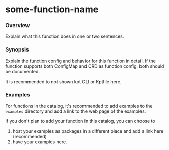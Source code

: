 # some-function-name

### Overview

<!--mdtogo:Short-->

Explain what this function does in one or two sentences.

[//]: <> (Note: The content between `<!--mdtogo:Short-->` and the following
`<!--mdtogo-->` will be used as the short description for the command.)

<!--mdtogo-->


### Synopsis

<!--mdtogo:Long-->

Explain the function config and behavior for this function in detail. If the
function supports both ConfigMap and CRD as function config, both should be
documented.

It is recommended to not shown kpt CLI or Kptfile here.

[//]: <> (Note: The content between `<!--mdtogo:Long-->` and the following
`<!--mdtogo-->` will be used as the long description for the command.)

<!--mdtogo-->

### Examples

<!--mdtogo:Examples-->

For functions in the catalog, it's recommended to add examples to the `examples`
directory and add a link to the web page of the examples.

If you don't plan to add your function in this catalog, you can choose to
1) host your examples as packages in a different place and add a link here (recommended)
2) have your examples here.

[//]: <> (Note: The content between `<!--mdtogo:Examples-->` and the following
`<!--mdtogo-->` will be used as the examples for the command.)

<!--mdtogo-->
